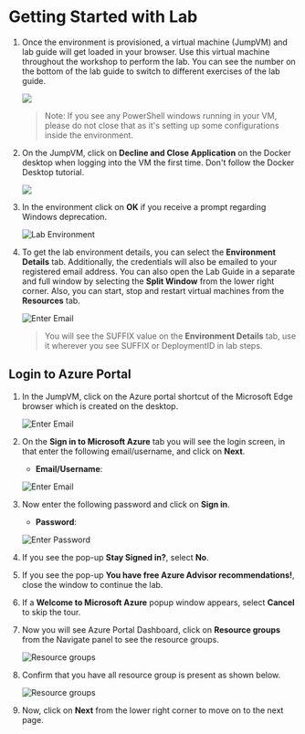 # Getting Started with Lab

1. Once the environment is provisioned, a virtual machine (JumpVM) and lab guide will get loaded in your browser. Use this virtual machine throughout the workshop to perform the lab. You can see the number on the bottom of the lab guide to switch to different exercises of the lab guide.

   ![](media/2dgn92.png)

   > Note: If you see any PowerShell windows running in your VM, please do not close that as it's setting up some configurations inside the environment.

1. On the JumpVM, click on **Decline and Close Application** on the Docker desktop when logging into the VM the first time. Don't follow the Docker Desktop tutorial.

   ![](media/docker.png)

1. In the environment click on **OK** if you receive a prompt regarding Windows deprecation.

   ![](media/imgdepre.png "Lab Environment")

1. To get the lab environment details, you can select the **Environment Details** tab. Additionally, the credentials will also be emailed to your registered email address. You can also open the Lab Guide in a separate and full window by selecting the **Split Window** from the lower right corner. Also, you can start, stop and restart virtual machines from the **Resources** tab.

   ![](media/2dgn139.png "Enter Email")

   > You will see the SUFFIX value on the **Environment Details** tab, use it wherever you see SUFFIX or DeploymentID in lab steps.

## Login to Azure Portal

1. In the JumpVM, click on the Azure portal shortcut of the Microsoft Edge browser which is created on the desktop.

   ![](media/page-01-3.png "Enter Email")

1. On the **Sign in to Microsoft Azure** tab you will see the login screen, in that enter the following email/username, and click on **Next**.

   - **Email/Username**: <inject key="AzureAdUserEmail"></inject>

   ![](media/imagesignin.png "Enter Email")

1. Now enter the following password and click on **Sign in**.

   - **Password**: <inject key="AzureAdUserPassword"></inject>

   ![](media/image8.png "Enter Password")

1. If you see the pop-up **Stay Signed in?**, select **No**.

1. If you see the pop-up **You have free Azure Advisor recommendations!**, close the window to continue the lab.

1. If a **Welcome to Microsoft Azure** popup window appears, select **Cancel** to skip the tour.
1. Now you will see Azure Portal Dashboard, click on **Resource groups** from the Navigate panel to see the resource groups.

   ![](media/select-rg.png "Resource groups")

1. Confirm that you have all resource group is present as shown below.

   ![](media/rgdn-new.png "Resource groups")

1. Now, click on **Next** from the lower right corner to move on to the next page.
